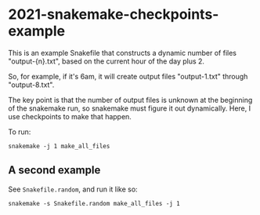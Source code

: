 # 2021-snakemake-checkpoints-example

This is an example Snakefile that constructs a dynamic number of files
"output-{n}.txt", based on the current hour of the day plus 2.

So, for example, if it's 6am, it will create output files
"output-1.txt" through "output-8.txt".

The key point is that the number of output files is unknown at the beginning
of the snakemake run, so snakemake must figure it out dynamically. Here,
I use checkpoints to make that happen.

To run:

```
snakemake -j 1 make_all_files
```

## A second example

See `Snakefile.random`, and run it like so:

```
snakemake -s Snakefile.random make_all_files -j 1
```
